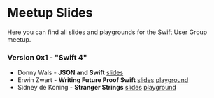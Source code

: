 # Meetup Slides

Here you can find all slides and playgrounds for the Swift User Group meetup.

### Version 0x1 - "Swift 4"
- Donny Wals - **JSON and Swift** [slides](./0x1/JSON%20and%20Swift/json_and_swift4.pdf)
- Erwin Zwart - **Writing Future Proof Swift** [slides](./0x1/Writing%20Future%20Proof%20Swift/Writing-Future-Proof-Swift.pdf) [playground](0x1/Writing%20Future%20Proof%20Swift/Writing-Future-Proof-Swift.playground)
- Sidney de Koning - **Stranger Strings** [slides](./0x1/Stranger%20Strings/stranger_strings_sun_presentation.pdf) [playground](0x1/Stranger%20Strings/StringsSwift4.playground)

